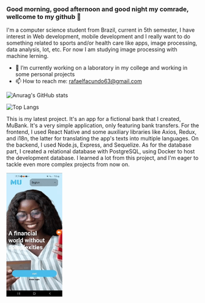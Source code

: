 ### Good morning, good afternoon and good night my comrade, wellcome to my github 👋

  I'm a computer science student from Brazil, current in 5th semester, I have interest in Web development, mobile development and I really want to do something related to sports and/or health care like apps, image processing, data analysis, Iot, etc.
  For now I am studying image processing with machine lerning.
  
  - 🔭 I’m currently working on a laboratory in my college and working in some personal projects
  - 📫 How to reach me: rafaelfacundo63@gmail.com


  ![Anurag's GitHub stats](https://github-readme-stats.vercel.app/api?username=rafaelFacundo&show_icons=true&theme=dark)


  ![Top Langs](https://github-readme-stats.vercel.app/api/top-langs/?username=rafaelFacundo&layout=compact&theme=dark)

  This is my latest project. It's an app for a fictional bank that I created, MuBank. It's a very simple application, only featuring bank transfers. For the frontend, I used React Native and some auxiliary libraries like Axios, Redux, and i18n, the latter for translating the app's texts into multiple languages. On the backend, I used Node.js, Express, and Sequelize. As for the database part, I created a relational database with PostgreSQL, using Docker to host the development database. I learned a lot from this project, and I'm eager to tackle even more complex projects from now on.

<img width="auto" height="auto" src="./part1(1).gif">
